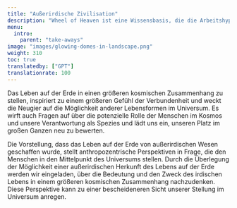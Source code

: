```yaml
---
title: "Außerirdische Zivilisation"
description: "Wheel of Heaven ist eine Wissensbasis, die die Arbeitshypothese untersucht, dass das Leben auf der Erde von einer außerirdischen Zivilisation, den sogenannten Elohim, intelligent entworfen wurde."
menu:
  intro:
    parent: "take-aways"
image: "images/glowing-domes-in-landscape.png"
weight: 310
toc: true
translatedby: ["GPT"]
translationrate: 100
---
```


Das Leben auf der Erde in einen größeren kosmischen Zusammenhang zu stellen, inspiriert zu einem größeren Gefühl der Verbundenheit und weckt die Neugier auf die Möglichkeit anderer Lebensformen im Universum. Es wirft auch Fragen auf über die potenzielle Rolle der Menschen im Kosmos und unsere Verantwortung als Spezies und lädt uns ein, unseren Platz im großen Ganzen neu zu bewerten.

Die Vorstellung, dass das Leben auf der Erde von außerirdischen Wesen geschaffen wurde, stellt anthropozentrische Perspektiven in Frage, die den Menschen in den Mittelpunkt des Universums stellen. Durch die Überlegung der Möglichkeit einer außerirdischen Herkunft des Lebens auf der Erde werden wir eingeladen, über die Bedeutung und den Zweck des irdischen Lebens in einem größeren kosmischen Zusammenhang nachzudenken. Diese Perspektive kann zu einer bescheideneren Sicht unserer Stellung im Universum anregen.
